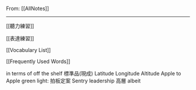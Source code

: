 From: [[AllNotes]]

---

[[聽力練習]]

[[表達練習]]

[[Vocabulary List]]

[[Frequently Used Words]]

in terms of
off the shelf 標準品(現成)
Latitude
Longitude
Altitude
Apple to Apple
green light: 拍板定案
Sentry
leadership 高層
albeit